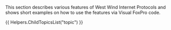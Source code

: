 ﻿This section describes various features of West Wind Internet Protocols and shows short examples on how to use the features via Visual FoxPro code.

{{ Helpers.ChildTopicsList("topic") }}